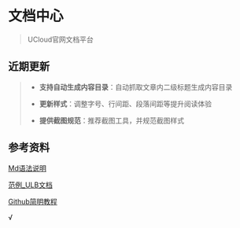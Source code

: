 # 文档中心

> UCloud官网文档平台



## 近期更新

> - **支持自动生成内容目录**：自动抓取文章内二级标题生成内容目录
>
> - **更新样式**：调整字号、行间距、段落间距等提升阅读体验
> - **提供截图规范**：推荐截图工具，并规范截图样式



## 参考资料

[Md语法说明](https://www.jianshu.com/p/40ba812dd973)  

[范例_ULB文档](https://github.com/UCloudDocs/UCloud-document/tree/master/network/ulb)

[Github简明教程](https://github.com/UCloudDocs/UCloud-document/tree/master/network/ulb)

√
